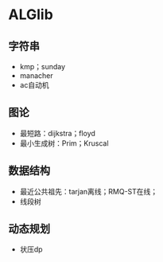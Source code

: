# ALGlib

## 字符串
- kmp；sunday
- manacher
- ac自动机
## 图论
- 最短路：dijkstra；floyd
- 最小生成树：Prim；Kruscal
## 数据结构
- 最近公共祖先：tarjan离线；RMQ-ST在线；
- 线段树

## 动态规划
- 状压dp